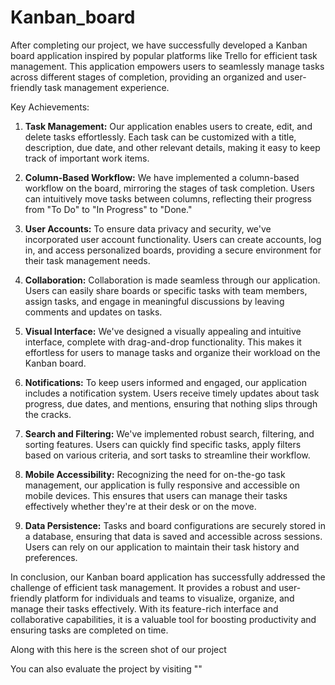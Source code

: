 # Kanban_board
After completing our project, we have successfully developed a Kanban board application inspired by popular platforms like Trello for efficient task management. This application empowers users to seamlessly manage tasks across different stages of completion, providing an organized and user-friendly task management experience.

Key Achievements:
1. **Task Management:** Our application enables users to create, edit, and delete tasks effortlessly. Each task can be customized with a title, description, due date, and other relevant details, making it easy to keep track of important work items.

2. **Column-Based Workflow:** We have implemented a column-based workflow on the board, mirroring the stages of task completion. Users can intuitively move tasks between columns, reflecting their progress from "To Do" to "In Progress" to "Done."

3. **User Accounts:** To ensure data privacy and security, we've incorporated user account functionality. Users can create accounts, log in, and access personalized boards, providing a secure environment for their task management needs.

4. **Collaboration:** Collaboration is made seamless through our application. Users can easily share boards or specific tasks with team members, assign tasks, and engage in meaningful discussions by leaving comments and updates on tasks.

5. **Visual Interface:** We've designed a visually appealing and intuitive interface, complete with drag-and-drop functionality. This makes it effortless for users to manage tasks and organize their workload on the Kanban board.

6. **Notifications:** To keep users informed and engaged, our application includes a notification system. Users receive timely updates about task progress, due dates, and mentions, ensuring that nothing slips through the cracks.

7. **Search and Filtering:** We've implemented robust search, filtering, and sorting features. Users can quickly find specific tasks, apply filters based on various criteria, and sort tasks to streamline their workflow.

8. **Mobile Accessibility:** Recognizing the need for on-the-go task management, our application is fully responsive and accessible on mobile devices. This ensures that users can manage their tasks effectively whether they're at their desk or on the move.

9. **Data Persistence:** Tasks and board configurations are securely stored in a database, ensuring that data is saved and accessible across sessions. Users can rely on our application to maintain their task history and preferences.

In conclusion, our Kanban board application has successfully addressed the challenge of efficient task management. It provides a robust and user-friendly platform for individuals and teams to visualize, organize, and manage their tasks effectively. With its feature-rich interface and collaborative capabilities, it is a valuable tool for boosting productivity and ensuring tasks are completed on time.

Along with this here is the screen shot of our project 

You can also evaluate the project by visiting ""
